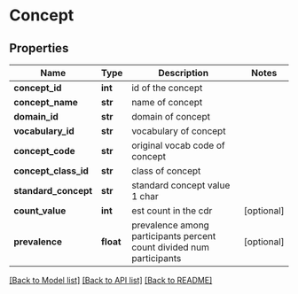 # Concept

## Properties
Name | Type | Description | Notes
------------ | ------------- | ------------- | -------------
**concept_id** | **int** | id of the concept | 
**concept_name** | **str** | name of concept | 
**domain_id** | **str** | domain of concept | 
**vocabulary_id** | **str** | vocabulary of concept | 
**concept_code** | **str** | original vocab code of concept | 
**concept_class_id** | **str** | class of concept | 
**standard_concept** | **str** | standard concept value 1 char | 
**count_value** | **int** | est count in the cdr | [optional] 
**prevalence** | **float** | prevalence among participants percent count divided num participants | [optional] 

[[Back to Model list]](../README.md#documentation-for-models) [[Back to API list]](../README.md#documentation-for-api-endpoints) [[Back to README]](../README.md)


